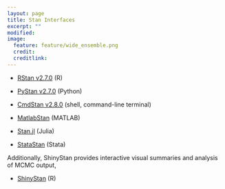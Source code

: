 ```yaml
---
layout: page
title: Stan Interfaces
excerpt: ""
modified:
image:
  feature: feature/wide_ensemble.png
  credit:
  creditlink:
---
```


* [RStan v2.7.0](/interfaces/rstan.html)
  <span class="note">(R)</span>

* [PyStan v2.7.0](/interfaces/pystan.html)
  <span class="note">(Python)</span>

* [CmdStan v2.8.0](/interfaces/cmdstan.html)
  <span class="note">(shell, command-line terminal)</span>

* [MatlabStan](/interfaces/matlab-stan.html)
  <span class="note">(MATLAB)</span>

* [Stan.jl](/interfaces/julia-stan.html)
  <span class="note">(Julia)</span>

* [StataStan](/interfaces/stata-stan.html)
  <span class="note">(Stata)</span>

Additionally, ShinyStan provides interactive visual summaries
and analysis of MCMC output,

* [ShinyStan](/interfaces/shinystan.html)
  <span class="note">(R)</span>
